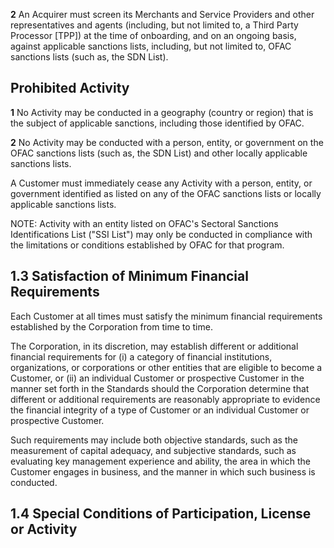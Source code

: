 **2** An Acquirer must screen its Merchants and Service Providers and other representatives and agents (including, but not limited to, a Third Party Processor [TPP]) at the time of onboarding, and on an ongoing basis, against applicable sanctions lists, including, but not limited to, OFAC sanctions lists (such as, the SDN List).

## **Prohibited Activity**

**1** No Activity may be conducted in a geography (country or region) that is the subject of applicable sanctions, including those identified by OFAC.

**2** No Activity may be conducted with a person, entity, or government on the OFAC sanctions lists (such as, the SDN List) and other locally applicable sanctions lists.

A Customer must immediately cease any Activity with a person, entity, or government identified as listed on any of the OFAC sanctions lists or locally applicable sanctions lists.

NOTE: Activity with an entity listed on OFAC's Sectoral Sanctions Identifications List ("SSI List") may only be conducted in compliance with the limitations or conditions established by OFAC for that program.

## **1.3 Satisfaction of Minimum Financial Requirements**

Each Customer at all times must satisfy the minimum financial requirements established by the Corporation from time to time.

The Corporation, in its discretion, may establish different or additional financial requirements for (i) a category of financial institutions, organizations, or corporations or other entities that are eligible to become a Customer, or (ii) an individual Customer or prospective Customer in the manner set forth in the Standards should the Corporation determine that different or additional requirements are reasonably appropriate to evidence the financial integrity of a type of Customer or an individual Customer or prospective Customer.

Such requirements may include both objective standards, such as the measurement of capital adequacy, and subjective standards, such as evaluating key management experience and ability, the area in which the Customer engages in business, and the manner in which such business is conducted.

## **1.4 Special Conditions of Participation, License or Activity**